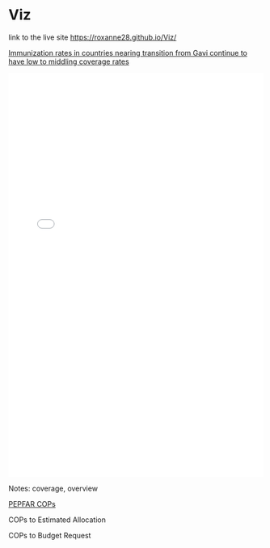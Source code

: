 # Viz

link to the live site  https://roxanne28.github.io/Viz/

<u>Immunization rates in countries nearing transition from Gavi continue to have low to middling coverage rates</u>

<iframe height="800" style="width: 100%;" scrolling="no" title="Co-financing stage x size of birth cohort" src="//codepen.io/roroxom/full/VNyWzG/?height=265&theme-id=dark&default-tab=result" frameborder="no" allowtransparency="true" allowfullscreen="true">
  See the Pen <a href='https://codepen.io/roroxom/pen/VNyWzG/'>Co-financing stage x size of birth cohort</a> by Roxanne
  (<a href='https://codepen.io/roroxom'>@roroxom</a>) on <a href='https://codepen.io'>CodePen</a>.
</iframe>


Notes: coverage, overview
<script async src="//jsfiddle.net/roroxom/nvteb31f/embed/result/"></script>


<u>PEPFAR COPs</u>

COPs to Estimated Allocation
<script async src="//jsfiddle.net/roroxom/gtxfucda/embed/result/"></script>


COPs to Budget Request
<script async src="//jsfiddle.net/roroxom/1r25nk8y/embed/result/"></script>

